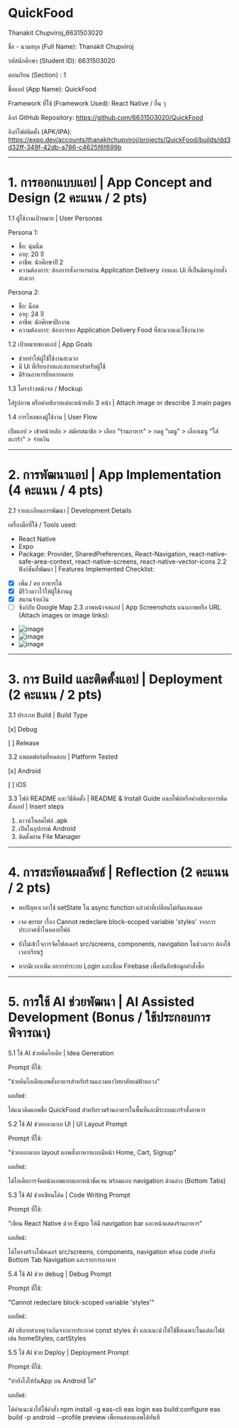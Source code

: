 # QuickFood
Thanakit Chupviroj_6631503020

ชื่อ - นามสกุล (Full Name): Thanakit Chupviroj

รหัสนักศึกษา (Student ID): 6631503020 

ตอนเรียน (Section) : 1

ชื่อแอป (App Name): QuickFood

Framework ที่ใช้ (Framework Used):  React Native / อื่น ๆ

ลิงก์ GitHub Repository: https://github.com/6631503020/QuickFood

ลิงก์ไฟล์ติดตั้ง (APK/IPA): https://expo.dev/accounts/thanakitchupviroj/projects/QuickFood/builds/dd3d32ff-349f-42db-a786-c4625f6f699b

----------------------------------------------------------------

# 1. การออกแบบแอป | App Concept and Design (2 คะแนน / 2 pts)
1.1 ผู้ใช้งานเป้าหมาย | User Personas

Persona 1:  

- ชื่อ: นุ่มนิ่ม  
- อายุ: 20 ปี  
- อาชีพ: นักศึกษาปี 2  
- ความต้องการ: ต้องการสั่งอาหารผ่าน Application Delivery ง่ายและ Ui ที่เป็นมิตรดูง่ายสั่งสะดวก

Persona 2:  

- ชื่อ: น็อต  
- อายุ: 24 ปี  
- อาชีพ: นักศึกษาฝึกงาน  
- ความต้องการ: ต้องการหา Application Delivery Food ที่สะดวกและใช้งานง่าย
  
1.2 เป้าหมายของแอป | App Goals

- ช่วยทำให้ผู้ใช้ใช้งานสะดวก
- มี Ui ที่เรียบง่ายและสบายตาสำหรับผู้ใช้
- มีร้านอาหารที่หลากหลาย
  
1.3 โครงร่างหน้าจอ / Mockup

ใส่รูปภาพ หรือคำอธิบายแต่ละหน้าหลัก 3 หน้า | Attach image or describe 3 main pages

1.4 การไหลของผู้ใช้งาน | User Flow

เปิดแอป > เข้าหน้าหลัก > สมัครสมาชิก > เลือก "ร้านอาหาร" > กดดู "เมนู" > เลือกเมนู "ใส่ตะกร้า" > จ่ายเงิน

----------------------------------------------------------------

# 2. การพัฒนาแอป | App Implementation (4 คะแนน / 4 pts)
2.1 รายละเอียดการพัฒนา | Development Details

เครื่องมือที่ใช้ / Tools used:

- React Native
- Expo
- Package: Provider, SharedPreferences, React-Navigation, react-native-safe-area-context, react-native-screens, react-native-vector-icons
2.2 ฟังก์ชันที่พัฒนา | Features Implemented
Checklist:

- [x] เพิ่ม / ลบ อาหารได้
- [x] มีรีวิวดาวไว้ให้ผู้ใช้งานดู
- [x] สแกนจ่ายเงิน
- [ ] ซิงก์กับ Google Map
2.3 ภาพหน้าจอแอป | App Screenshots
แนบภาพหรือ URL (Attach images or image links):
- ![image](https://github.com/user-attachments/assets/a5a0b5d9-1ba5-4556-8fd9-c2fe18f0351a)
- ![image](https://github.com/user-attachments/assets/d36655c8-6713-411a-8758-accbb5f22499)
- ![image](https://github.com/user-attachments/assets/619d28d5-2184-4c37-a5b7-2add7f98af12)

----------------------------------------------------------------

# 3. การ Build และติดตั้งแอป | Deployment (2 คะแนน / 2 pts)
3.1 ประเภท Build | Build Type

[x] Debug

[ ] Release

3.2 แพลตฟอร์มที่ทดสอบ | Platform Tested

[x] Android

[ ] iOS


3.3 ไฟล์ README และวิธีติดตั้ง | README & Install Guide
แนบไฟล์หรือคำอธิบายการติดตั้งแอป | Insert steps

1. ดาวน์โหลดไฟล์ .apk
2. เปิดในอุปกรณ์ Android
3. ติดตั้งผ่าน File Manager

----------------------------------------------------------------

# 4. การสะท้อนผลลัพธ์ | Reflection (2 คะแนน / 2 pts)

- พบปัญหาเวลาใช้ setState ใน async function แล้วค่าที่เปลี่ยนไม่ทันแสดงผล
  
- เจอ error เรื่อง Cannot redeclare block-scoped variable 'styles' จากการประกาศซ้ำในหลายไฟล์
  
- ยังไม่เข้าใจการจัดโฟลเดอร์ src/screens, components, navigation ในช่วงแรก ต้องใช้เวลาเรียนรู้
  
- หากมีเวลาเพิ่ม อยากทำระบบ Login และเชื่อม Firebase เพื่อบันทึกข้อมูลคำสั่งซื้อ

----------------------------------------------------------------

# 5. การใช้ AI ช่วยพัฒนา | AI Assisted Development (Bonus / ใช้ประกอบการพิจารณา)

5.1 ใช้ AI ช่วยคิดไอเดีย | Idea Generation

Prompt ที่ใช้:  

"ช่วยคิดไอเดียแอพสั่งอาหารสำหรับร้านแถวมหาวิทยาลัยแม่ฟ้าหลวง"

ผลลัพธ์:

ได้แนวคิดแอพชื่อ QuickFood สำหรับรวมร้านอาหารในพื้นที่และมีระบบตะกร้าสั่งอาหาร

5.2 ใช้ AI ช่วยออกแบบ UI | UI Layout Prompt

Prompt ที่ใช้:

"ช่วยออกแบบ layout แอพสั่งอาหารแบบมีหน้า Home, Cart, Signup"

ผลลัพธ์:

ได้ไอเดียการจัดหน้าแอพแบบแยกหน้าชัดเจน พร้อมแถบ navigation ด้านล่าง (Bottom Tabs)

5.3 ใช้ AI ช่วยเขียนโค้ด | Code Writing Prompt

Prompt ที่ใช้:

"เขียน React Native ด้วย Expo ให้มี navigation bar และหน้าแสดงร้านอาหาร"

ผลลัพธ์:

ได้โครงสร้างโฟลเดอร์ src/screens, components, navigation พร้อม code สำหรับ Bottom Tab Navigation และรายการอาหาร

5.4 ใช้ AI ช่วย debug | Debug Prompt

Prompt ที่ใช้:

"Cannot redeclare block-scoped variable 'styles'"

ผลลัพธ์:

AI อธิบายสาเหตุว่าเกิดจากการประกาศ const styles ซ้ำ และแนะนำให้ใช้ชื่อเฉพาะในแต่ละไฟล์ เช่น homeStyles, cartStyles

5.5 ใช้ AI ช่วย Deploy | Deployment Prompt

Prompt ที่ใช้:

"ทำยังไงให้รันApp บน Android ได้"

ผลลัพธ์:

ได้คำแนะนำให้ใช้คำสั่ง 
npm install -g eas-cli
eas login
eas build:configure
eas build -p android --profile preview
เพื่อทดสอบแอพได้ทันที
